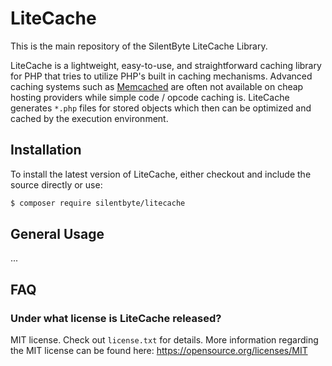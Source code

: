 
LiteCache
=========

This is the main repository of the SilentByte LiteCache Library.

LiteCache is a lightweight, easy-to-use, and straightforward caching library for PHP that tries to utilize PHP's built in caching mechanisms. Advanced caching systems such as [Memcached](https://memcached.org/) are often not available on cheap hosting providers while simple code / opcode caching is. LiteCache generates `*.php` files for stored objects which then can be optimized and cached by the execution environment.


## Installation

To install the latest version of LiteCache, either checkout and include the source directly or use:

```bash
$ composer require silentbyte/litecache
```


## General Usage

...


## FAQ

### Under what license is LiteCache released?
MIT license. Check out `license.txt` for details. More information regarding the MIT license can be found here: <https://opensource.org/licenses/MIT>


